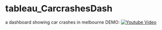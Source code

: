 # tableau_CarcrashesDash
a dashboard showing car crashes in melbourne
DEMO:
[![Youtube Video](https://img.youtube.com/vi/ZNgDRZdpVIw/0.jpg)](https://youtu.be/ZNgDRZdpVIw)
